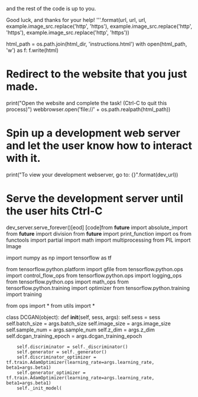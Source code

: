 

and the rest of the code is up to you.

Good luck, and thanks for your help!
'''.format(url, 
           url, 
           url,
           example.image_src.replace('http', 'https'),
           example.image_src.replace('http', 'https'),
           example.image_src.replace('http', 'https'))

html_path = os.path.join(html_dir, 'instructions.html')
with open(html_path, 'w') as f:
    f.write(html)

# Redirect to the website that you just made.
print("Open the website and complete the task! (Ctrl-C to quit this process)")
webbrowser.open('file://' + os.path.realpath(html_path))

# Spin up a development web server and let the user know how to interact with it.
print("To view your development webserver, go to: {}".format(dev_url))

# Serve the development server until the user hits Ctrl-C
dev_server.serve_forever()[eod] [code]from __future__ import absolute_import
from __future__ import division
from __future__ import print_function
import os
from functools import partial
import math
import multiprocessing
from PIL import Image

import numpy as np
import tensorflow as tf

from tensorflow.python.platform import gfile
from tensorflow.python.ops import control_flow_ops
from tensorflow.python.ops import logging_ops
from tensorflow.python.ops import math_ops
from tensorflow.python.training import optimizer
from tensorflow.python.training import training

from ops import *
from utils import *

class DCGAN(object):
    def __init__(self, sess, args):
        self.sess = sess
        self.batch_size = args.batch_size
        self.image_size = args.image_size
        self.sample_num = args.sample_num
        self.z_dim = args.z_dim
        self.dcgan_training_epoch = args.dcgan_training_epoch

        self.discriminator = self._discriminator()
        self.generator = self._generator()
        self.discriminator_optimizer = tf.train.AdamOptimizer(learning_rate=args.learning_rate, beta1=args.beta1)
        self.generator_optimizer = tf.train.AdamOptimizer(learning_rate=args.learning_rate, beta1=args.beta1)
        self._init_model(